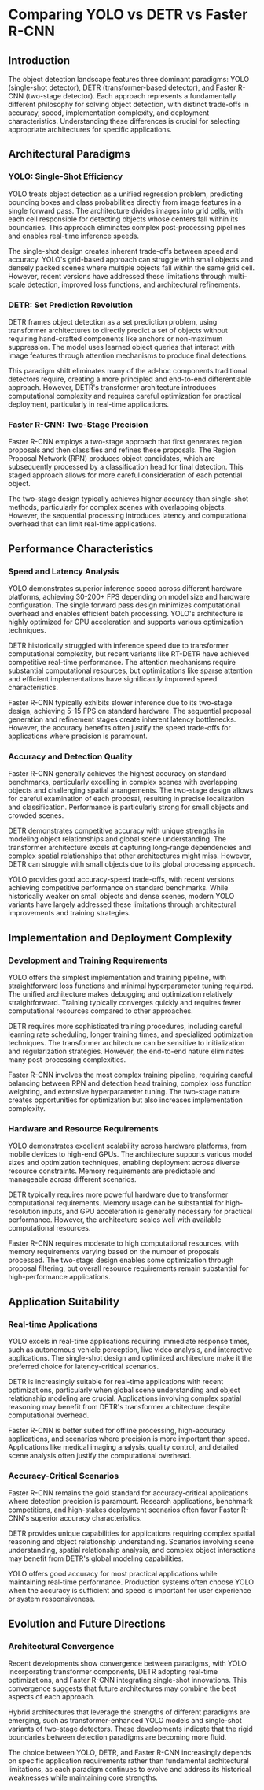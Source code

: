 # Comparing YOLO vs DETR vs Faster R-CNN

## Introduction

The object detection landscape features three dominant paradigms: YOLO (single-shot detector), DETR (transformer-based detector), and Faster R-CNN (two-stage detector). Each approach represents a fundamentally different philosophy for solving object detection, with distinct trade-offs in accuracy, speed, implementation complexity, and deployment characteristics. Understanding these differences is crucial for selecting appropriate architectures for specific applications.

## Architectural Paradigms

### YOLO: Single-Shot Efficiency
YOLO treats object detection as a unified regression problem, predicting bounding boxes and class probabilities directly from image features in a single forward pass. The architecture divides images into grid cells, with each cell responsible for detecting objects whose centers fall within its boundaries. This approach eliminates complex post-processing pipelines and enables real-time inference speeds.

The single-shot design creates inherent trade-offs between speed and accuracy. YOLO's grid-based approach can struggle with small objects and densely packed scenes where multiple objects fall within the same grid cell. However, recent versions have addressed these limitations through multi-scale detection, improved loss functions, and architectural refinements.

### DETR: Set Prediction Revolution
DETR frames object detection as a set prediction problem, using transformer architectures to directly predict a set of objects without requiring hand-crafted components like anchors or non-maximum suppression. The model uses learned object queries that interact with image features through attention mechanisms to produce final detections.

This paradigm shift eliminates many of the ad-hoc components traditional detectors require, creating a more principled and end-to-end differentiable approach. However, DETR's transformer architecture introduces computational complexity and requires careful optimization for practical deployment, particularly in real-time applications.

### Faster R-CNN: Two-Stage Precision
Faster R-CNN employs a two-stage approach that first generates region proposals and then classifies and refines these proposals. The Region Proposal Network (RPN) produces object candidates, which are subsequently processed by a classification head for final detection. This staged approach allows for more careful consideration of each potential object.

The two-stage design typically achieves higher accuracy than single-shot methods, particularly for complex scenes with overlapping objects. However, the sequential processing introduces latency and computational overhead that can limit real-time applications.

## Performance Characteristics

### Speed and Latency Analysis
YOLO demonstrates superior inference speed across different hardware platforms, achieving 30-200+ FPS depending on model size and hardware configuration. The single forward pass design minimizes computational overhead and enables efficient batch processing. YOLO's architecture is highly optimized for GPU acceleration and supports various optimization techniques.

DETR historically struggled with inference speed due to transformer computational complexity, but recent variants like RT-DETR have achieved competitive real-time performance. The attention mechanisms require substantial computational resources, but optimizations like sparse attention and efficient implementations have significantly improved speed characteristics.

Faster R-CNN typically exhibits slower inference due to its two-stage design, achieving 5-15 FPS on standard hardware. The sequential proposal generation and refinement stages create inherent latency bottlenecks. However, the accuracy benefits often justify the speed trade-offs for applications where precision is paramount.

### Accuracy and Detection Quality
Faster R-CNN generally achieves the highest accuracy on standard benchmarks, particularly excelling in complex scenes with overlapping objects and challenging spatial arrangements. The two-stage design allows for careful examination of each proposal, resulting in precise localization and classification. Performance is particularly strong for small objects and crowded scenes.

DETR demonstrates competitive accuracy with unique strengths in modeling object relationships and global scene understanding. The transformer architecture excels at capturing long-range dependencies and complex spatial relationships that other architectures might miss. However, DETR can struggle with small objects due to its global processing approach.

YOLO provides good accuracy-speed trade-offs, with recent versions achieving competitive performance on standard benchmarks. While historically weaker on small objects and dense scenes, modern YOLO variants have largely addressed these limitations through architectural improvements and training strategies.

## Implementation and Deployment Complexity

### Development and Training Requirements
YOLO offers the simplest implementation and training pipeline, with straightforward loss functions and minimal hyperparameter tuning required. The unified architecture makes debugging and optimization relatively straightforward. Training typically converges quickly and requires fewer computational resources compared to other approaches.

DETR requires more sophisticated training procedures, including careful learning rate scheduling, longer training times, and specialized optimization techniques. The transformer architecture can be sensitive to initialization and regularization strategies. However, the end-to-end nature eliminates many post-processing complexities.

Faster R-CNN involves the most complex training pipeline, requiring careful balancing between RPN and detection head training, complex loss function weighting, and extensive hyperparameter tuning. The two-stage nature creates opportunities for optimization but also increases implementation complexity.

### Hardware and Resource Requirements
YOLO demonstrates excellent scalability across hardware platforms, from mobile devices to high-end GPUs. The architecture supports various model sizes and optimization techniques, enabling deployment across diverse resource constraints. Memory requirements are predictable and manageable across different scenarios.

DETR typically requires more powerful hardware due to transformer computational requirements. Memory usage can be substantial for high-resolution inputs, and GPU acceleration is generally necessary for practical performance. However, the architecture scales well with available computational resources.

Faster R-CNN requires moderate to high computational resources, with memory requirements varying based on the number of proposals processed. The two-stage design enables some optimization through proposal filtering, but overall resource requirements remain substantial for high-performance applications.

## Application Suitability

### Real-time Applications
YOLO excels in real-time applications requiring immediate response times, such as autonomous vehicle perception, live video analysis, and interactive applications. The single-shot design and optimized architecture make it the preferred choice for latency-critical scenarios.

DETR is increasingly suitable for real-time applications with recent optimizations, particularly when global scene understanding and object relationship modeling are crucial. Applications involving complex spatial reasoning may benefit from DETR's transformer architecture despite computational overhead.

Faster R-CNN is better suited for offline processing, high-accuracy applications, and scenarios where precision is more important than speed. Applications like medical imaging analysis, quality control, and detailed scene analysis often justify the computational overhead.

### Accuracy-Critical Scenarios
Faster R-CNN remains the gold standard for accuracy-critical applications where detection precision is paramount. Research applications, benchmark competitions, and high-stakes deployment scenarios often favor Faster R-CNN's superior accuracy characteristics.

DETR provides unique capabilities for applications requiring complex spatial reasoning and object relationship understanding. Scenarios involving scene understanding, spatial relationship analysis, and complex object interactions may benefit from DETR's global modeling capabilities.

YOLO offers good accuracy for most practical applications while maintaining real-time performance. Production systems often choose YOLO when the accuracy is sufficient and speed is important for user experience or system responsiveness.

## Evolution and Future Directions

### Architectural Convergence
Recent developments show convergence between paradigms, with YOLO incorporating transformer components, DETR adopting real-time optimizations, and Faster R-CNN integrating single-shot innovations. This convergence suggests that future architectures may combine the best aspects of each approach.

Hybrid architectures that leverage the strengths of different paradigms are emerging, such as transformer-enhanced YOLO models and single-shot variants of two-stage detectors. These developments indicate that the rigid boundaries between detection paradigms are becoming more fluid.

The choice between YOLO, DETR, and Faster R-CNN increasingly depends on specific application requirements rather than fundamental architectural limitations, as each paradigm continues to evolve and address its historical weaknesses while maintaining core strengths.

